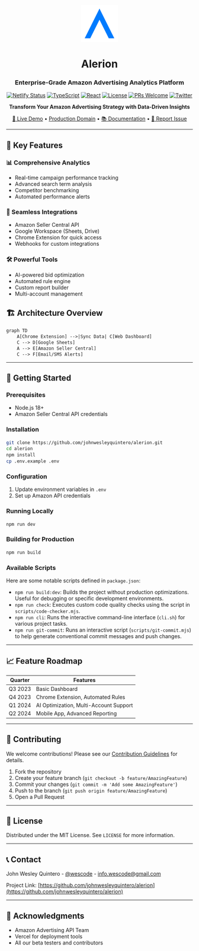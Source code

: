 <div align="center">
  <img src="public/logo.svg" width="100" alt="Alerion Logo" />

# Alerion

### Enterprise-Grade Amazon Advertising Analytics Platform

[![Netlify Status](https://api.netlify.com/api/v1/badges/5e8f7348-e74c-4014-b1be-1aba4dd5043c/deploy-status)](https://app.netlify.com/projects/alerion/deploys)
[![TypeScript](https://img.shields.io/badge/TypeScript-5.0+-3178C6.svg)](https://www.typescriptlang.org/)
[![React](https://img.shields.io/badge/React-18.2+-61DAFB.svg)](https://reactjs.org/)
[![License](https://img.shields.io/badge/license-MIT-green.svg)](LICENSE)
[![PRs Welcome](https://img.shields.io/badge/PRs-welcome-brightgreen.svg)](CONTRIBUTING.md)
[![Twitter](https://img.shields.io/twitter/url?style=social&url=https%3A%2F%2Fgithub.com%2Fjohnwesleyquintero%2Falerion)](https://twitter.com/intent/tweet?text=Check%20out%20My%20Amazon%20Analytics%20-%20The%20ultimate%20Amazon%20Advertising%20dashboard&url=https%3A%2F%2Fgithub.com%2Fjohnwesleyquintero%2Falerion)

**Transform Your Amazon Advertising Strategy with Data-Driven Insights**

[🚀 Live Demo](https://alerion.vercel.app/) • [Production Domain](https://alerion.vercel.app/) • [📚 Documentation](https://github.com/johnwesleyquintero/alerion/tree/8892d351e1ac4f1d2f5b1fdacecef628a819c68e/docs) • [🐞 Report Issue](https://github.com/johnwesleyquintero/alerion/issues)

</div>

---

## 🌟 Key Features

### 📊 Comprehensive Analytics

- Real-time campaign performance tracking
- Advanced search term analysis
- Competitor benchmarking
- Automated performance alerts

### 🔄 Seamless Integrations

- Amazon Seller Central API
- Google Workspace (Sheets, Drive)
- Chrome Extension for quick access
- Webhooks for custom integrations

### 🛠️ Powerful Tools

- AI-powered bid optimization
- Automated rule engine
- Custom report builder
- Multi-account management

## 🏗️ Architecture Overview

```mermaid
graph TD
    A[Chrome Extension] -->|Sync Data| C[Web Dashboard]
    C --> D[Google Sheets]
    A --> E[Amazon Seller Central]
    C --> F[Email/SMS Alerts]
```

---

## 🚀 Getting Started

### Prerequisites

- Node.js 18+
- Amazon Seller Central API credentials

### Installation

```bash
git clone https://github.com/johnwesleyquintero/alerion.git
cd alerion
npm install
cp .env.example .env
```

### Configuration

1. Update environment variables in `.env`
2. Set up Amazon API credentials

### Running Locally

```bash
npm run dev
```

### Building for Production

```bash
npm run build
```

### Available Scripts

Here are some notable scripts defined in `package.json`:

-   `npm run build:dev`: Builds the project without production optimizations. Useful for debugging or specific development environments.
-   `npm run check`: Executes custom code quality checks using the script in `scripts/code-checker.mjs`.
-   `npm run cli`: Runs the interactive command-line interface (`cli.sh`) for various project tasks.
-   `npm run git-commit`: Runs an interactive script (`scripts/git-commit.mjs`) to help generate conventional commit messages and push changes.

---

## 📈 Feature Roadmap

| Quarter | Features                               |
| ------- | -------------------------------------- |
| Q3 2023 | Basic Dashboard                        |
| Q4 2023 | Chrome Extension, Automated Rules      |
| Q1 2024 | AI Optimization, Multi-Account Support |
| Q2 2024 | Mobile App, Advanced Reporting         |

---

## 🤝 Contributing

We welcome contributions! Please see our [Contribution Guidelines](CONTRIBUTING.md) for details.

1. Fork the repository
2. Create your feature branch (`git checkout -b feature/AmazingFeature`)
3. Commit your changes (`git commit -m 'Add some AmazingFeature'`)
4. Push to the branch (`git push origin feature/AmazingFeature`)
5. Open a Pull Request

---

## 📜 License

Distributed under the MIT License. See `LICENSE` for more information.

---

## 📞 Contact

John Wesley Quintero - [@wescode](https://twitter.com/wescode) - info.wescode@gmail.com

Project Link: [https://github.com/johnwesleyquintero/alerion](https://github.com/johnwesleyquintero/alerion)

---

## 🙏 Acknowledgments

- Amazon Advertising API Team
- Vercel for deployment tools
- All our beta testers and contributors
